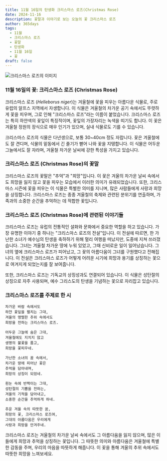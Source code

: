 ```yaml
---
title: 11월 16일의 탄생화 크리스마스 로즈(Christmas Rose)
date: 2024-11-16
description: 꽃말과 이야기로 보는 오늘의 꽃 크리스마스 로즈
author: 365days
tags:
  - 11월
  - 크리스마스 로즈
  - 꽃말
  - 탄생화
  - 11월 16일
  - 꽃
draft: false
---
```



![크리스마스 로즈의 이미지](https://cdn.pixabay.com/photo/2021/12/07/16/43/christmas-rose-6853652_1280.jpg#center)


### 11월 16일의 꽃: 크리스마스 로즈 (Christmas Rose)

크리스마스 로즈 (*Helleborus niger*)는 겨울철에 꽃을 피우는 아름다운 식물로, 주로 유럽의 알프스 지역에서 자생합니다. 이 식물은 겨울철의 차가운 공기 속에서도 뚜렷하게 꽃을 피우며, 그로 인해 "크리스마스 로즈"라는 이름이 붙었습니다. 크리스마스 로즈는 특히 하얀색의 꽃잎이 특징적이며, 꽃잎의 가장자리는 녹색을 띠기도 합니다. 이 꽃은 겨울철 정원의 장식으로 매우 인기가 있으며, 실내 식물로도 기를 수 있습니다.

크리스마스 로즈의 식물은 다년생으로, 보통 30~40cm 정도 자랍니다. 꽃은 겨울철에도 잘 견디며, 식물의 밑동에서 긴 줄기가 뻗어 나와 꽃을 지탱합니다. 이 식물은 어두운 그늘에서도 잘 자라며, 겨울철 차가운 날씨에 강한 특성을 가지고 있습니다.

### 크리스마스 로즈 (Christmas Rose)의 꽃말

크리스마스 로즈의 꽃말은 "추억"과 "희망"입니다. 이 꽃은 겨울의 차가운 날씨 속에서도 희망을 잃지 않고 꽃을 피우는 모습에서 이러한 의미가 유래되었습니다. 또한, 크리스마스 시즌에 꽃을 피우는 이 식물은 특별한 의미를 지니며, 많은 사람들에게 사랑과 희망을 상징합니다. 크리스마스 로즈는 종종 겨울철의 축제와 관련된 분위기를 연출하며, 가족과의 소중한 순간을 추억하는 데 적합한 꽃입니다.

### 크리스마스 로즈 (Christmas Rose)에 관련된 이야기들

크리스마스 로즈는 유럽의 전통적인 설화와 문화에서 중요한 역할을 하고 있습니다. 가장 유명한 이야기 중 하나는 "크리스마스 로즈의 전설"입니다. 이 전설에 따르면, 한 가난한 소녀가 예수님의 탄생을 축하하기 위해 멀리 여행을 떠났지만, 도중에 지쳐 쓰러졌습니다. 그녀는 겨울철 차가운 땅에 누워 있었고, 그때 신비로운 일이 일어났습니다. 그녀의 옆에 크리스마스 로즈가 피어났고, 그 꽃의 아름다움이 그녀를 구원했다고 전해집니다. 이 전설은 크리스마스 로즈가 어떻게 어려운 시기에 희망과 용기를 상징하는 꽃으로 여겨지게 되었는지를 잘 보여줍니다.

또한, 크리스마스 로즈는 기독교의 상징성과도 연결되어 있습니다. 이 식물은 성탄절의 상징으로 자주 사용되며, 예수 그리스도의 탄생을 기념하는 꽃으로 자리잡고 있습니다.

### 크리스마스 로즈를 주제로 한 시

	차가운 바람 속에서도
	하얀 꽃잎을 펼치는 그대,
	겨울의 맹렬한 추위 속에서도
	희망을 전하는 크리스마스 로즈.
	
	어두운 그늘에 숨은 그대,
	겨울철에도 지치지 않고
	생명의 불꽃을 품고,
	희망을 꽃피우네.
	
	가난한 소녀의 꿈 속에서,
	차가운 땅에 피어난 꽃은
	추억을 담아내며,
	희망의 상징이 되었네.
	
	흰눈 속에 반짝이는 그대,
	성탄절의 기쁨을 전하는,
	겨울의 기적을 담아내고,
	소중한 순간을 추억하게 하네.
	
	추운 겨울 속의 따뜻한 꿈,
	희망의 꽃, 크리스마스 로즈여,
	그대의 아름다움은 우리에게
	사랑과 희망을 안겨주네.


크리스마스 로즈는 겨울철의 차가운 날씨 속에서도 그 아름다움을 잃지 않으며, 많은 이들에게 희망과 추억을 상징하는 꽃입니다. 그 따뜻한 의미와 아름다움은 겨울철에 특별한 감동을 주며, 우리의 마음을 따뜻하게 해줍니다. 이 꽃을 통해 겨울의 추위 속에서도 따뜻한 희망을 느껴보세요.


